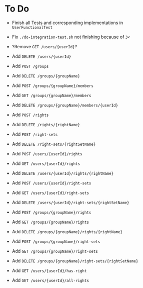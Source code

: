 # To Do
* Finish all Tests and corresponding implementations in `UserFunctionalTest`
* Fix `./do-integration-test.sh` not finishing because of `3<`
* ?Remove `GET /users/{userId}`?
* Add `DELETE /users/{userId}`
* Add `POST /groups`
* Add `DELETE /groups/{groupName}`

* Add `POST /groups/{groupName}/members`
* Add `GET /groups/{groupName}/members`
* Add `DELETE /groups/{groupName}/members/{userId}`

* Add `POST /rights`
* Add `DELETE /rights/{rightName}`

* Add `POST /right-sets`
* Add `DELETE /right-sets/{rightSetName}`

* Add `POST /users/{userId}/rights`
* Add `GET /users/{userId}/rights`
* Add `DELETE /users/{userId}/rights/{rightName}`

* Add `POST /users/{userId}/right-sets`
* Add `GET /users/{userId}/right-sets`
* Add `DELETE /users/{userId}/right-sets/{rightSetName}`

* Add `POST /groups/{groupName}/rights`
* Add `GET /groups/{groupName}/rights`
* Add `DELETE /groups/{groupName}/rights/{rightName}`

* Add `POST /groups/{groupName}/right-sets`
* Add `GET /groups/{groupName}/right-sets`
* Add `DELETE /groups/{groupName}/right-sets/{rightSetName}`

* Add `GET /users/{userId}/has-right`
* Add `GET /users/{userId}/all-rights`